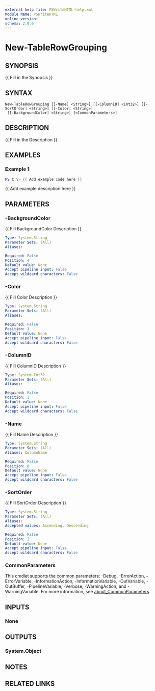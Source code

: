 ```yaml
---
external help file: PSWriteHTML-help.xml
Module Name: PSWriteHTML
online version:
schema: 2.0.0
---
```


# New-TableRowGrouping

## SYNOPSIS
{{ Fill in the Synopsis }}

## SYNTAX

```
New-TableRowGrouping [[-Name] <String>] [[-ColumnID] <Int32>] [[-SortOrder] <String>] [[-Color] <String>]
 [[-BackgroundColor] <String>] [<CommonParameters>]
```

## DESCRIPTION
{{ Fill in the Description }}

## EXAMPLES

### Example 1
```powershell
PS C:\> {{ Add example code here }}
```

{{ Add example description here }}

## PARAMETERS

### -BackgroundColor
{{ Fill BackgroundColor Description }}

```yaml
Type: System.String
Parameter Sets: (All)
Aliases:

Required: False
Position: 4
Default value: None
Accept pipeline input: False
Accept wildcard characters: False
```

### -Color
{{ Fill Color Description }}

```yaml
Type: System.String
Parameter Sets: (All)
Aliases:

Required: False
Position: 3
Default value: None
Accept pipeline input: False
Accept wildcard characters: False
```

### -ColumnID
{{ Fill ColumnID Description }}

```yaml
Type: System.Int32
Parameter Sets: (All)
Aliases:

Required: False
Position: 1
Default value: None
Accept pipeline input: False
Accept wildcard characters: False
```

### -Name
{{ Fill Name Description }}

```yaml
Type: System.String
Parameter Sets: (All)
Aliases: ColumnName

Required: False
Position: 0
Default value: None
Accept pipeline input: False
Accept wildcard characters: False
```

### -SortOrder
{{ Fill SortOrder Description }}

```yaml
Type: System.String
Parameter Sets: (All)
Aliases:
Accepted values: Ascending, Descending

Required: False
Position: 2
Default value: None
Accept pipeline input: False
Accept wildcard characters: False
```

### CommonParameters
This cmdlet supports the common parameters: -Debug, -ErrorAction, -ErrorVariable, -InformationAction, -InformationVariable, -OutVariable, -OutBuffer, -PipelineVariable, -Verbose, -WarningAction, and -WarningVariable. For more information, see [about_CommonParameters](http://go.microsoft.com/fwlink/?LinkID=113216).

## INPUTS

### None

## OUTPUTS

### System.Object
## NOTES

## RELATED LINKS
